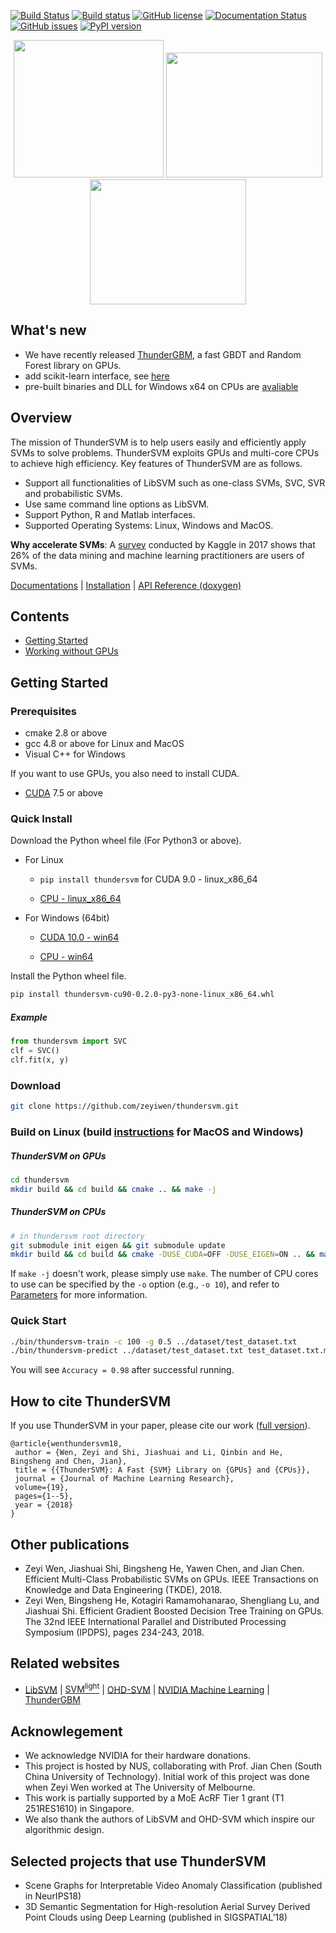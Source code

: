 [![Build Status](https://travis-ci.org/Xtra-Computing/thundersvm.svg?branch=master)](https://travis-ci.org/zeyiwen/thundersvm)
[![Build status](https://ci.appveyor.com/api/projects/status/e9yoehx7orsrsh89/branch/master?svg=true)](https://ci.appveyor.com/project/shijiashuai/thundersvm/branch/master)
[![GitHub license](http://dmlc.github.io/img/apache2.svg)](./LICENSE)
[![Documentation Status](https://readthedocs.org/projects/thundersvm/badge/?version=latest)](https://thundersvm.readthedocs.org)
[![GitHub issues](https://img.shields.io/github/issues/Xtra-Computing/thundersvm.svg)](https://github.com/zeyiwen/thundersvm/issues)
[![PyPI version](https://badge.fury.io/py/thundersvm.svg)](https://badge.fury.io/py/thundersvm)

<div align="center">
<img src="https://github.com/zeyiwen/thundersvm/raw/master/docs/_static/logo.png" width="240" height="220" align=left/>
<img src="https://github.com/zeyiwen/thundersvm/raw/master/docs/_static/lang-logo.png" width="250" height="200" align=left/>
<img src="https://github.com/zeyiwen/thundersvm/raw/master/docs/_static/overall.png" width="250" height="200" align=left/>
</div>

## What's new
- We have recently released [ThunderGBM](https://github.com/Xtra-Computing/thundergbm), a fast GBDT and Random Forest library on GPUs.
- add scikit-learn interface, see [here](https://github.com/zeyiwen/thundersvm/tree/master/python)
- pre-built binaries and DLL for Windows x64 on CPUs are [avaliable](https://ci.appveyor.com/project/shijiashuai/thundersvm/branch/master/artifacts)
## Overview
The mission of ThunderSVM is to help users easily and efficiently apply SVMs to solve problems. ThunderSVM exploits GPUs and multi-core CPUs to achieve high efficiency. Key features of ThunderSVM are as follows.
* Support all functionalities of LibSVM such as one-class SVMs, SVC, SVR and probabilistic SVMs.
* Use same command line options as LibSVM.
* Support Python, R and Matlab interfaces.
* Supported Operating Systems: Linux, Windows and MacOS.

**Why accelerate SVMs**: A [survey](https://www.kaggle.com/amberthomas/kaggle-2017-survey-results) conducted by Kaggle in 2017 shows that 26% of the data mining and machine learning practitioners are users of SVMs.

[Documentations](docs/index.md) | [Installation](docs/how-to.md#install-thundersvm) | [API Reference (doxygen)](http://Xtra-Computing.github.io/thundersvm/)
## Contents
- [Getting Started](https://github.com/zeyiwen/thundersvm#getting-started)
- [Working without GPUs](docs/get-started.md#working-without-gpus)
## Getting Started

### Prerequisites
* cmake 2.8 or above 
* gcc 4.8 or above for Linux and MacOS
* Visual C++ for Windows

If you want to use GPUs, you also need to install CUDA.

* [CUDA](https://developer.nvidia.com/cuda-downloads) 7.5 or above
### Quick Install
Download the Python wheel file (For Python3 or above).

* For Linux

    * `pip install thundersvm` for CUDA 9.0 - linux_x86_64 
    
    * [CPU - linux_x86_64](https://www.comp.nus.edu.sg/~wenzy/pip-pack/svm/thundersvm-cpu-0.2.0-py3-none-linux_x86_64.whl)

* For Windows (64bit)
    
    * [CUDA 10.0 - win64](https://www.comp.nus.edu.sg/~wenzy/pip-pack/svm/thundersvm-cu10-0.2.0-py3-none-win_amd64.whl)
    
    * [CPU - win64](https://www.comp.nus.edu.sg/~wenzy/pip-pack/svm/thundersvm-cpu-0.2.0-py3-none-win_amd64.whl)

Install the Python wheel file.
```bash
pip install thundersvm-cu90-0.2.0-py3-none-linux_x86_64.whl
```
##### Example
```python
from thundersvm import SVC
clf = SVC()
clf.fit(x, y)
```
### Download
```bash
git clone https://github.com/zeyiwen/thundersvm.git
```
### Build on Linux (build [instructions](docs/get-started.md#installation-for-macos) for MacOS and Windows)
##### ThunderSVM on GPUs
```bash
cd thundersvm
mkdir build && cd build && cmake .. && make -j
```

##### ThunderSVM on CPUs
```bash
# in thundersvm root directory
git submodule init eigen && git submodule update
mkdir build && cd build && cmake -DUSE_CUDA=OFF -DUSE_EIGEN=ON .. && make -j
```
If ```make -j``` doesn't work, please simply use ```make```. The number of CPU cores to use can be specified by the ```-o``` option (e.g., ```-o 10```), and refer to [Parameters](docs/parameters.md) for more information.

### Quick Start
```bash
./bin/thundersvm-train -c 100 -g 0.5 ../dataset/test_dataset.txt
./bin/thundersvm-predict ../dataset/test_dataset.txt test_dataset.txt.model test_dataset.predict
```
You will see `Accuracy = 0.98` after successful running.

## How to cite ThunderSVM
If you use ThunderSVM in your paper, please cite our work ([full version](https://github.com/zeyiwen/thundersvm/blob/master/thundersvm-full.pdf)).
```
@article{wenthundersvm18,
 author = {Wen, Zeyi and Shi, Jiashuai and Li, Qinbin and He, Bingsheng and Chen, Jian},
 title = {{ThunderSVM}: A Fast {SVM} Library on {GPUs} and {CPUs}},
 journal = {Journal of Machine Learning Research},
 volume={19},
 pages={1--5},
 year = {2018}
}
```

## Other publications
* Zeyi Wen, Jiashuai Shi, Bingsheng He, Yawen Chen, and Jian Chen. Efficient Multi-Class Probabilistic SVMs on GPUs. IEEE Transactions on Knowledge and Data Engineering (TKDE), 2018.
* Zeyi Wen, Bingsheng He, Kotagiri Ramamohanarao, Shengliang Lu, and Jiashuai Shi. Efficient Gradient Boosted Decision Tree Training on GPUs. The 32nd IEEE International Parallel and Distributed Processing Symposium (IPDPS), pages 234-243, 2018.

## Related websites
* [LibSVM](https://www.csie.ntu.edu.tw/~cjlin/libsvm/) | [SVM<sup>light</sup>](http://svmlight.joachims.org/) | [OHD-SVM](https://github.com/OrcusCZ/OHD-SVM) | [NVIDIA Machine Learning](http://www.nvidia.com/object/machine-learning.html) | [ThunderGBM](https://github.com/Xtra-Computing/thundergbm)

## Acknowlegement 
* We acknowledge NVIDIA for their hardware donations.
* This project is hosted by NUS, collaborating with Prof. Jian Chen (South China University of Technology). Initial work of this project was done when Zeyi Wen worked at The University of Melbourne.
* This work is partially supported by a MoE AcRF Tier 1 grant (T1 251RES1610) in Singapore.
* We also thank the authors of LibSVM and OHD-SVM which inspire our algorithmic design.

## Selected projects that use ThunderSVM
 * Scene Graphs for Interpretable Video Anomaly Classification (published in NeurIPS18)
 * 3D Semantic Segmentation for High-resolution Aerial Survey Derived Point Clouds using Deep Learning (published in SIGSPATIAL’18)

